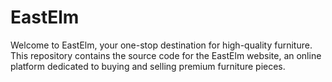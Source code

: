 # EastElm
Welcome to EastElm, your one-stop destination for high-quality furniture. This repository contains the source code for the EastElm website, an online platform dedicated to buying and selling premium furniture pieces.
